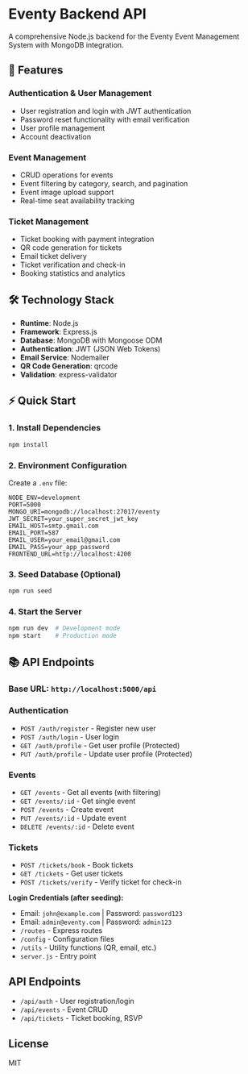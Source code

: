 # Eventy Backend API

A comprehensive Node.js backend for the Eventy Event Management System with MongoDB integration.

## 🚀 Features

### Authentication & User Management
- User registration and login with JWT authentication
- Password reset functionality with email verification
- User profile management
- Account deactivation

### Event Management
- CRUD operations for events
- Event filtering by category, search, and pagination
- Event image upload support
- Real-time seat availability tracking

### Ticket Management
- Ticket booking with payment integration
- QR code generation for tickets
- Email ticket delivery
- Ticket verification and check-in
- Booking statistics and analytics

## 🛠️ Technology Stack
- **Runtime**: Node.js
- **Framework**: Express.js
- **Database**: MongoDB with Mongoose ODM
- **Authentication**: JWT (JSON Web Tokens)
- **Email Service**: Nodemailer
- **QR Code Generation**: qrcode
- **Validation**: express-validator

## ⚡ Quick Start

### 1. Install Dependencies
```bash
npm install
```

### 2. Environment Configuration
Create a `.env` file:
```env
NODE_ENV=development
PORT=5000
MONGO_URI=mongodb://localhost:27017/eventy
JWT_SECRET=your_super_secret_jwt_key
EMAIL_HOST=smtp.gmail.com
EMAIL_PORT=587
EMAIL_USER=your_email@gmail.com
EMAIL_PASS=your_app_password
FRONTEND_URL=http://localhost:4200
```

### 3. Seed Database (Optional)
```bash
npm run seed
```

### 4. Start the Server
```bash
npm run dev  # Development mode
npm start    # Production mode
```

## 📚 API Endpoints

### Base URL: `http://localhost:5000/api`

### Authentication
- `POST /auth/register` - Register new user
- `POST /auth/login` - User login
- `GET /auth/profile` - Get user profile (Protected)
- `PUT /auth/profile` - Update user profile (Protected)

### Events
- `GET /events` - Get all events (with filtering)
- `GET /events/:id` - Get single event
- `POST /events` - Create event
- `PUT /events/:id` - Update event
- `DELETE /events/:id` - Delete event

### Tickets
- `POST /tickets/book` - Book tickets
- `GET /tickets` - Get user tickets
- `POST /tickets/verify` - Verify ticket for check-in

**Login Credentials (after seeding):**
- Email: `john@example.com` | Password: `password123`
- Email: `admin@eventy.com` | Password: `admin123`
- `/routes` - Express routes
- `/config` - Configuration files
- `/utils` - Utility functions (QR, email, etc.)
- `server.js` - Entry point

## API Endpoints
- `/api/auth` - User registration/login
- `/api/events` - Event CRUD
- `/api/tickets` - Ticket booking, RSVP

## License
MIT
